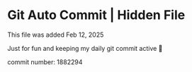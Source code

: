 # Git Auto Commit | Hidden File

This file was added Feb 12, 2025

Just for fun and keeping my daily git commit active 🤪

commit number: 1882294
